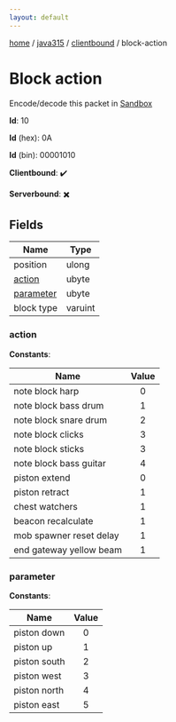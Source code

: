 ```yaml
---
layout: default
---
```


[home](/)  /  [java315](/protocol/java315)  /  [clientbound](/protocol/java315/clientbound)  /  block-action

# Block action

Encode/decode this packet in [Sandbox](../../../sandbox/java315#clientbound.block_action)

**Id**: 10

**Id** (hex): 0A

**Id** (bin): 00001010

**Clientbound**: ✔️

**Serverbound**: ✖️

## Fields

Name | Type
---|---
position | ulong
[action](#action) | ubyte
[parameter](#parameter) | ubyte
block type | varuint

### action

**Constants**:

Name | Value
---|:---:
note block harp | 0
note block bass drum | 1
note block snare drum | 2
note block clicks | 3
note block sticks | 3
note block bass guitar | 4
piston extend | 0
piston retract | 1
chest watchers | 1
beacon recalculate | 1
mob spawner reset delay | 1
end gateway yellow beam | 1

### parameter

**Constants**:

Name | Value
---|:---:
piston down | 0
piston up | 1
piston south | 2
piston west | 3
piston north | 4
piston east | 5
